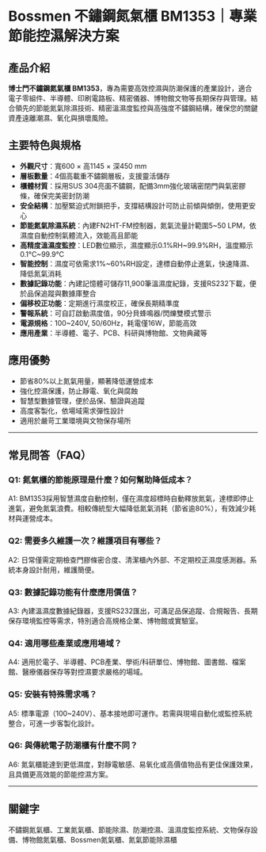 # Bossmen 不鏽鋼氮氣櫃 BM1353｜專業節能控濕解決方案

## 產品介紹
**博士門不鏽鋼氮氣櫃 BM1353**，專為需要高效控濕與防潮保護的產業設計，適合電子零組件、半導體、印刷電路板、精密儀器、博物館文物等長期保存與管理。結合領先的節能氮氣除濕技術、精密溫濕度監控與高強度不鏽鋼結構，確保您的關鍵資產遠離潮濕、氧化與損壞風險。

## 主要特色與規格
- **外觀尺寸**：寬600 × 高1145 × 深450 mm
- **層板數量**：4個高載重不鏽鋼層板，支援靈活儲存
- **櫃體材質**：採用SUS 304亮面不鏽鋼，配備3mm強化玻璃密閉門與氣密膠條，確保完美密封防潮
- **安全結構**：加壓緊迫式附鎖把手，支撐結構設計可防止前傾與傾倒，使用更安心
- **節能氮氣除濕系統**：內建FN2HT-FM控制器，氮氣流量計範圍5~50 LPM，依濕度自動控制氣體流入，效能高且節能
- **高精度溫濕度監控**：LED數位顯示，濕度顯示0.1%RH~99.9%RH，溫度顯示0.1°C~99.9°C
- **智能控制**：濕度可依需求1%~60%RH設定，達標自動停止進氣，快速降濕、降低氮氣消耗
- **數據記錄功能**：內建記憶體可儲存11,900筆溫濕度紀錄，支援RS232下載，便於品保追蹤與數據庫整合
- **偏移校正功能**：定期進行濕度校正，確保長期精準度
- **警報系統**：可自訂啟動濕度值，90分貝蜂鳴器/閃爍雙模式警示
- **電源規格**：100~240V, 50/60Hz，耗電僅16W，節能高效
- **應用產業**：半導體、電子、PCB、科研與博物館、文物典藏等

## 應用優勢
- 節省80%以上氮氣用量，顯著降低運營成本
- 強化控濕保護，防止靜電、氧化與腐蝕
- 智慧型數據管理，便於品保、驗證與追蹤
- 高度客製化，依場域需求彈性設計
- 適用於嚴苛工業環境與文物保存場所

---

## 常見問答（FAQ）

### Q1: 氮氣櫃的節能原理是什麼？如何幫助降低成本？
A1: BM1353採用智慧濕度自動控制，僅在濕度超標時自動釋放氮氣，達標即停止進氣，避免氮氣浪費。相較傳統型大幅降低氮氣消耗（節省逾80%），有效減少耗材與運營成本。

### Q2: 需要多久維護一次？維護項目有哪些？
A2: 日常僅需定期檢查門膠條密合度、清潔櫃內外部、不定期校正濕度感測器。系統本身設計耐用，維護簡便。

### Q3: 數據記錄功能有什麼應用價值？
A3: 內建溫濕度數據紀錄器，支援RS232匯出，可滿足品保追蹤、合規報告、長期保存環境監控等需求，特別適合高規格企業、博物館或實驗室。

### Q4: 適用哪些產業或應用場域？
A4: 適用於電子、半導體、PCB產業、學術/科研單位、博物館、圖書館、檔案館、醫療儀器保存等對控濕要求嚴格的場域。

### Q5: 安裝有特殊需求嗎？
A5: 標準電源（100~240V）、基本接地即可運作。若需與現場自動化或監控系統整合，可進一步客製化設計。

### Q6: 與傳統電子防潮櫃有什麼不同？
A6: 氮氣櫃能達到更低濕度，對靜電敏感、易氧化或高價值物品有更佳保護效果，且具備更高效能的節能控濕方案。

---

## 關鍵字
不鏽鋼氮氣櫃、工業氮氣櫃、節能除濕、防潮控濕、溫濕度監控系統、文物保存設備、博物館氮氣櫃、Bossmen氮氣櫃、氮氣節能除濕櫃